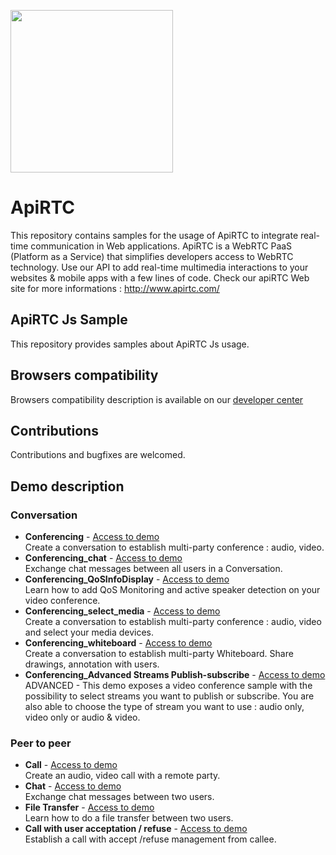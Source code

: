 
<a href="https://www.apirtc.com"><img src="https://apirtc.com/wp-content/uploads/2018/09/ApiRTC_relook_branding_v01.png" width="260"></a>


# ApiRTC
This repository contains samples for the usage of ApiRTC to integrate real-time communication in Web applications.
ApiRTC is a WebRTC PaaS (Platform as a Service) that simplifies developers access to WebRTC technology.
Use our API to add real-time multimedia interactions to your websites & mobile apps with a few lines of code.
Check our apiRTC Web site for more informations : http://www.apirtc.com/

## ApiRTC Js Sample
This repository provides samples about ApiRTC Js usage.

## Browsers compatibility
Browsers compatibility description is available on our [developer center](https://dev.apirtc.com/compatibility/index)

## Contributions
Contributions and bugfixes are welcomed.

## Demo description
### Conversation
- **Conferencing** -
[Access to demo](https://dev.apirtc.com/tutorials/conferencing/conf)<br/>
Create a conversation to establish multi-party conference : audio, video.
- **Conferencing_chat** -
[Access to demo](https://dev.apirtc.com/tutorials/conferencing/chat)<br/>
Exchange chat messages between all users in a Conversation.
- **Conferencing_QoSInfoDisplay** -
[Access to demo](https://dev.apirtc.com/tutorials/conferencing/conf_qos)<br/>
Learn how to add QoS Monitoring and active speaker detection on your video conference.
- **Conferencing_select_media** -
[Access to demo](https://dev.apirtc.com/tutorials/conferencing/conf_select)<br/>
Create a conversation to establish multi-party conference : audio, video and select your media devices.
- **Conferencing_whiteboard** -
[Access to demo](https://dev.apirtc.com/tutorials/conferencing/conf_whiteboard)<br/>
Create a conversation to establish multi-party Whiteboard. Share drawings, annotation with users.
- **Conferencing_Advanced Streams Publish-subscribe** -
[Access to demo](https://dev.apirtc.com/tutorials/conferencing/conf_advanced_pubsub)<br/>
ADVANCED - This demo exposes a video conference sample with the possibility to select streams you want to publish or subscribe.
You are also able to choose the type of stream you want to use : audio only, video only or audio & video.

### Peer to peer
- **Call** -
[Access to demo](https://dev.apirtc.com/tutorials/peertopeer/call)<br/>
Create an audio, video call with a remote party.
- **Chat** -
[Access to demo](https://dev.apirtc.com/tutorials/peertopeer/chat)<br/>
Exchange chat messages between two users.
- **File Transfer** -
[Access to demo](https://dev.apirtc.com/tutorials/peertopeer/sendFile)<br/>
Learn how to do a file transfer between two users.
- **Call with user acceptation / refuse** -
[Access to demo](https://dev.apirtc.com/tutorials/peertopeer/accept_refuse)<br/>
Establish a call with accept /refuse management from callee.